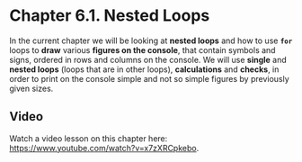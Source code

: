 # Chapter 6.1. Nested Loops

In the current chapter we will be looking at **nested loops** and how to use **`for`** loops to **draw** various **figures on the console**, that contain symbols and signs, ordered in rows and columns on the console. We will use **single** and **nested loops** (loops that are in other loops), **calculations** and **checks**, in order to print on the console simple and not so simple figures by previously given sizes.


## Video

<div class="video-player">
  Watch a video lesson on this chapter here: <a target="\_blank"
  href="https://www.youtube.com/watch?v=x7zXRCpkebo">
  https://www.youtube.com/watch?v=x7zXRCpkebo</a>.
</div>
